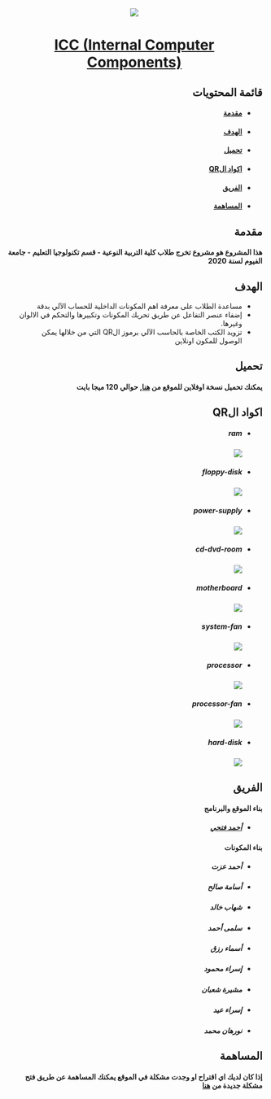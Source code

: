 <div dir="rtl">
<div align="center" >
  <img src="assets/icc.png" />
  <h1 dir="ltr"><a href="https://ahmadfathy97.github.io/icc/"> ICC (Internal Computer Components)</a></h1>
</div>
<h2>قائمة المحتويات</h2>
<ul>
  <li>
    <h4><a href="#intro">مقدمة</a><h4>
  </li>
  <li>
    <h4><a href="#goal">الهدف</a></h4>
  </li>
  <li>
    <h4><a href="#download">تحميل</a></h4>
  </li>
  <li>
    <h4><a href="#qr">اكواد الQR</a></h4>
  </li>
  <li>
    <h4><a href="#team">الفريق</a></h4>
  </li>
  <li>
    <h4><a href="#contribution">المساهمة</a></h4>
  </li>
</ul>
<h2><a id="intro">مقدمة</a></h2>
<h4>
هذا المشروع هو مشروع تخرج طلاب كلية التربية النوعية - قسم تكنولوجيا التعليم - جامعة الفيوم لسنة 2020
</h4>
<h2><a id="goal">الهدف</a></h2>
<ul>
  <li>مساعدة الطلاب على معرفة اهم المكونات الداخلية للحساب الآلي بدقة</li>
  <li>إضفاء عنصر التفاعل عن طريق تحريك المكونات وتكبيرها والتحكم في الالوان وغيرها.</li>
  <li>تزويد الكتب الخاصة بالحاسب الآلي برموز الQR التي من خلالها يمكن الوصول للمكون اونلاين</li>
</ul>
<h2><a id="download">تحميل</a></h2>
<h4>يمكنك تحميل نسخة اوفلاين للموقع من <a href="https://github.com/ahmadfathy97/icc-desktop-app/releases/download/v0.9.5/ICC.Setup.1.0.0.exe" download><b>هنا</b></a>, حوالي 120 ميجا بايت</h4>
<h2><a id="qr">اكواد الQR</a></h2>
<ul>
  <li>
    <h5 >ram</h5>
    <img src='QR/ram.png' />
  </li>
  <li>
    <h5>floppy-disk</h5>
    <img src='QR/floppy-disk.png' />
  </li>
  <li>
    <h5>power-supply</h5>
    <img src='QR/power-supply.png' />
  </li>
  <li>
    <h5>cd-dvd-room</h5>
    <img src='QR/cd-dvd-room.png' />
  </li>
  <li>
    <h5>motherboard</h5>
    <img src='QR/motherboard.png' />
  </li>
  <li>
    <h5>system-fan</h5>
    <img src='QR/system-fan.png' />
  </li>
  <li>
    <h5>processor</h5>
    <img src='QR/processor.png' />
  </li>
  <li>
    <h5>processor-fan</h5>
    <img src='QR/processor-fan.png' />
  </li>
  <li>
    <h5>hard-disk</h5>
    <img src='QR/hard-disk.png' />
  </li>
</ul>
<h2><a id="team">الفريق</a></h2>
<h4>بناء الموقع والبرنامج</h4>
<ul>
  <li><h5><a href="https://github.com/ahmadfathy97">أحمد فتحي</a></h5></li>
</ul>
<h4>بناء المكونات</h4>
<ul>
  <h5><li>أحمد عزت</li></h5>
  <h5><li>أسامة صالح</li></h5>
  <h5><li>شهاب خالد</li></h5>
  <h5><li>سلمى أحمد</li></h5>
  <h5><li>أسماء رزق</li></h5>
  <h5><li>إسراء محمود</li></h5>
  <h5><li>مشيرة شعبان</li></h5>
  <h5><li>إسراء عيد</li></h5>
  <h5><li>نورهان محمد</li></h5>
</ul>
<h2><a id="contribution">المساهمة</a></h2>
<h4>إذا كان لديك اي اقتراح او وجدت مشكلة في الموقع يمكنك المساهمة عن طريق فتح مشكلة جديدة من
<a href="https://github.com/ahmadfathy97/icc/issues">هنا</a></h4>
</div>
